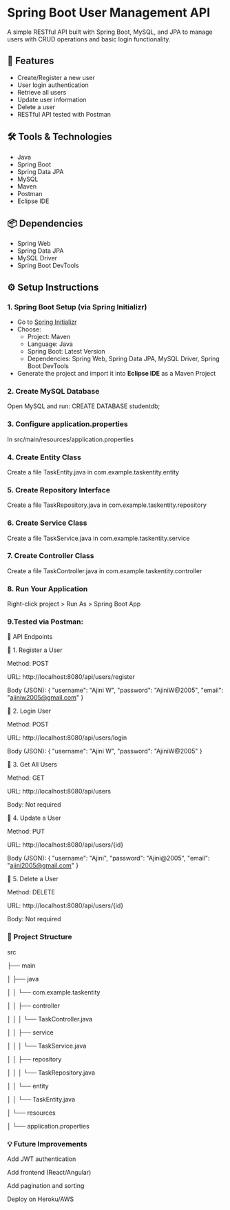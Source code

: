 # Spring Boot User Management API

A simple RESTful API built with Spring Boot, MySQL, and JPA to manage users with CRUD operations and basic login functionality.

## 🚀 Features

- Create/Register a new user
- User login authentication
- Retrieve all users
- Update user information
- Delete a user
- RESTful API tested with Postman

## 🛠️ Tools & Technologies

- Java
- Spring Boot
- Spring Data JPA
- MySQL
- Maven
- Postman
- Eclipse IDE

## 📦 Dependencies

- Spring Web
- Spring Data JPA
- MySQL Driver
- Spring Boot DevTools

## ⚙️ Setup Instructions

### 1. Spring Boot Setup (via Spring Initializr)

- Go to [Spring Initializr](https://start.spring.io/)
- Choose:
  - Project: Maven
  - Language: Java
  - Spring Boot: Latest Version
  - Dependencies: Spring Web, Spring Data JPA, MySQL Driver, Spring Boot DevTools
- Generate the project and import it into **Eclipse IDE** as a Maven Project

### 2. Create MySQL Database

Open MySQL and run:
CREATE DATABASE studentdb;

### 3. Configure application.properties
In src/main/resources/application.properties

### 4. Create Entity Class
Create a file TaskEntity.java in com.example.taskentity.entity

### 5. Create Repository Interface
Create a file TaskRepository.java in com.example.taskentity.repository

### 6. Create Service Class
Create a file TaskService.java in com.example.taskentity.service

### 7. Create Controller Class
Create a file TaskController.java in com.example.taskentity.controller

### 8. Run Your Application
Right-click project > Run As > Spring Boot App

### 9.Tested via Postman:

📮 API Endpoints

🔹 1. Register a User

Method: POST

URL: http://localhost:8080/api/users/register

Body (JSON):
{
  "username": "Ajini W",
  "password": "AjiniW@2005",
  "email": "ajiniw2005@gmail.com"
}

🔹 2. Login User

Method: POST

URL: http://localhost:8080/api/users/login

Body (JSON):
{
  "username": "Ajini W",
  "password": "AjiniW@2005"
}

🔹 3. Get All Users

Method: GET

URL: http://localhost:8080/api/users

Body: Not required

🔹 4. Update a User

Method: PUT

URL: http://localhost:8080/api/users/{id}

Body (JSON):
{
  "username": "Ajini",
  "password": "Ajini@2005",
  "email": "ajini2005@gmail.com"
}

🔹 5. Delete a User

Method: DELETE

URL: http://localhost:8080/api/users/{id}

Body: Not required	


### 📂 Project Structure

src

├── main

│   ├── java

│   │   └── com.example.taskentity

│   │       ├── controller

│   │       │   └── TaskController.java

│   │       ├── service

│   │       │   └── TaskService.java

│   │       ├── repository

│   │       │   └── TaskRepository.java

│   │       └── entity

│   │           └── TaskEntity.java

│   └── resources

│       └── application.properties

### 💡 Future Improvements

Add JWT authentication

Add frontend (React/Angular)

Add pagination and sorting

Deploy on Heroku/AWS

